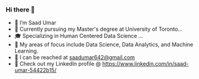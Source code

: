 ### Hi there 👋

<!--
**sumar001/sumar001** is a ✨ _special_ ✨ repository because its `README.md` (this file) appears on your GitHub profile.

Here are some ideas to get you started:
-->
- 👋 I’m Saad Umar
- 🏫 Currently pursuing my Master's degree at University of Toronto...
- 🎓 Specializing in Human Centered Data Science ...
- 🧐 My areas of focus include Data Science, Data Analytics, and Machine Learning.
- 📩 I can be reached at saadumar642@gmail.com
- 🔗 Check out my LinkedIn profile @ https://www.linkedin.com/in/saad-umar-54422b15/

